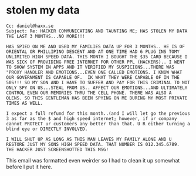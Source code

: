 # stolen my data

    Cc: daniel@haxx.se
    Subject: Re: HACKER COMMUNICATING AND TAUNTING ME; HAS STOLEN MY DATA
    THE LAST 3 MONTHS...NO MORE!!!

    HAS SPIED ON ME AND USED MY FAMILIES DATA UP FOR 3 MONTHS.. HE IS OF
    ORIENTAL OR PHILLIPINO DESCENT AND AT ONE TIME HAD 6 PLUG INS TOMY
    UNLIMITED HIGH SPEED DATA. THIS MONTH I BOUGHT THE $35 CARD BECAUSE I
    WAS SICK OF PROVIDING FREE INTERNET FOR OTHER PPL (HACKERS).. I WENT
    TO SHOW SYSTEM IN APPS AND IT VERIFIED MY SUSPICIONS...THERE WAS
    "PROXY HANDLER AND EMOTIONS...EVEN ONE CALLED EMOTIONS. I KNOW WHAT
    OUR GOVERNMENT IS CAPABLE OF.  IK WHAT THEY WERE CAPABLE OF IN THE
    50S!!! SO MY SON AND I HAVE TO SUFFER AND PAY FOR THIS CRIMINAL TO NOT
    ONLY SPY ON US...STEAL FROM US.. AFFECT OUR EMOTIONS...AND ULTIMATELY
    CONTROL EVEN OUR MEMORIES THRU THE CELL PHONE. THERE WAS ALSO A
    QLENS. SO THIS GENTLEMAN HAS BEEN SPYING ON ME DURING MY MOST PRIVATE
    TIMES AS WELL.

    I expect a full refund for this month..(and I will let go the previous
    3 as far as the $ and high speed internet; however, if ur company
    cannot PROTECT ur customers any better than that. U R either turning a
    blind eye or DIRECTLY INVOLVED.

    I WILL SHUT UP AS LONG AS THIS MAN LEAVES MY FAMILY ALONE AND U
    RESTORE JUST MY SONS HIGH SPEED DATA. THAT NUMBER IS 012.345.6789.
    THE HACKER JUST SCREENSHOTTED THIS MSG!

This email was formatted even weirder so I had to clean it up somewhat before
I put it here.
